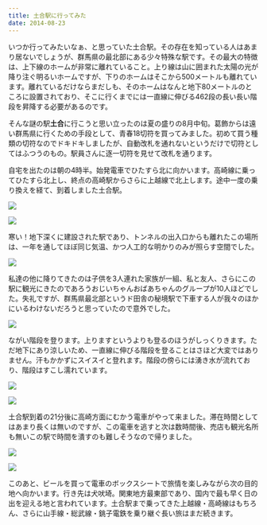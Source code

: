 ```yaml
---
title: 土合駅に行ってみた
date: 2014-08-23
---
```


いつか行ってみたいなぁ、と思っていた土合駅。その存在を知っている人はあまり居ないでしょうが、群馬県の最北部にある少々特殊な駅です。その最大の特徴は、上下線のホームが非常に離れていること。上り線は山に囲まれた太陽の光が降り注ぐ明るいホームですが、下りのホームはそこから500メートルも離れています。離れているだけならまだしも、そのホームはなんと地下80メートルのところに設置されており、そこに行くまでには一直線に伸びる462段の長い長い階段を昇降する必要があるのです。

そんな謎の駅**土合**に行こうと思い立ったのは夏の盛りの8月中旬。葛飾からは遠い群馬県に行くための手段として、青春18切符を買ってみました。初めて買う種類の切符なのでドキドキしましたが、自動改札を通れないというだけで切符としてはふつうのもの。駅員さんに逐一切符を見せて改札を通ります。

自宅を出たのは朝の4時半。始発電車でひたすら北に向かいます。高崎線に乗ってひたすら北上し、終点の高崎駅からさらに上越線で北上します。途中一度の乗り換えを経て、到着しました土合駅。

![](https://img.xar.sh/14821986037_e35e90946e_k_d.jpg)

![](https://img.xar.sh/15005416051_76fbb05639_k_d.jpg)

寒い！地下深くに建設された駅であり、トンネルの出入口からも離れたこの場所は、一年を通してほぼ同じ気温、かつ人工的な明かりのみが照らす空間でした。

![](https://img.xar.sh/15008516595_8ecfed8cda_k_d.jpg)

私達の他に降りてきたのは子供を3人連れた家族が一組、私と友人、さらにこの駅に観光にきたのであろうおじいちゃんおばあちゃんのグループが10人ほどでした。失礼ですが、群馬県最北部というド田舎の秘境駅で下車する人が我々のほかにいるわけないだろうと思っていたので意外でした。

![](https://img.xar.sh/15005424071_2ffae36492_k_d.jpg)

ながい階段を登ります。上りますというよりも登るのほうがしっくりきます。ただ地下にあり涼しいため、一直線に伸びる階段を登ることはさほど大変ではありません。汗もかかずにスイスイと登れます。階段の傍らには湧き水が流れており、階段はすこし濡れています。

![](https://img.xar.sh/14822016597_7676f7d54f_k_d.jpg)

![](https://img.xar.sh/14822042397_cae2156ef7_k_d.jpg)

土合駅到着の21分後に高崎方面にむかう電車がやって来ました。滞在時間としてはあまり長くは無いのですが、この電車を逃すと次は数時間後、売店も観光名所も無いこの駅で時間を潰すのも難しそうなので帰りました。

![](https://img.xar.sh/15005497901_c74515ec72_k_d.jpg)

![](https://img.xar.sh/15005511891_40c04c05db_k_d.jpg)

このあと、ビールを買って電車のボックスシートで旅情を楽しみながら次の目的地へ向かいます。行き先は犬吠埼。関東地方最東部であり、国内で最も早く日の出を迎える地と言われています。土合駅まで乗ってきた上越線・高崎線はもちろん、さらに山手線・総武線・銚子電鉄を乗り継ぐ長い旅はまだ続きます。
